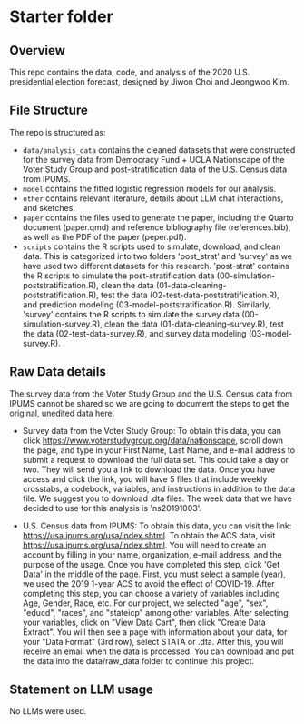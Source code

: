 # Starter folder

## Overview

This repo contains the data, code, and analysis of the 2020 U.S. presidential election forecast, designed by Jiwon Choi and Jeongwoo Kim.  

## File Structure

The repo is structured as:

-   `data/analysis_data` contains the cleaned datasets that were constructed for the survey data from Democracy Fund + UCLA Nationscape of the Voter Study Group and post-stratification data of the U.S. Census data from IPUMS. 
-   `model` contains the fitted logistic regression models for our analysis. 
-   `other` contains relevant literature, details about LLM chat interactions, and sketches.
-   `paper` contains the files used to generate the paper, including the Quarto document (paper.qmd) and reference bibliography file (references.bib), as well as the PDF of the paper (peper.pdf). 
-   `scripts` contains the R scripts used to simulate, download, and clean data. This is categorized into two folders 'post_strat' and 'survey' as we have used two different datasets for this research. 'post-strat' contains the R scripts to simulate the post-stratification data (00-simulation-poststratification.R), clean the data (01-data-cleaning-poststratification.R), test the data (02-test-data-poststratification.R), and prediction modeling (03-model-poststratification.R). Similarly, 'survey' contains the R scripts to simulate the survey data (00-simulation-survey.R), clean the data (01-data-cleaning-survey.R), test the data (02-test-data-survey.R), and survey data modeling (03-model-survey.R). 

## Raw Data details

The survey data from the Voter Study Group and the U.S. Census data from IPUMS cannot be shared so we are going to document the steps to get the original, unedited data here. 

- Survey data from the Voter Study Group: To obtain this data, you can click https://www.voterstudygroup.org/data/nationscape, scroll down the page, and type in your First Name, Last Name, and e-mail address to submit a request to download the full data set. This could take a day or two. They will send you a link to download the data. Once you have access and click the link, you will have 5 files that include weekly crosstabs, a codebook, variables, and instructions in addition to the data file. We suggest you to download .dta files. The week data that we have decided to use for this analysis is 'ns20191003'. 

- U.S. Census data from IPUMS: To obtain this data, you can visit the link: https://usa.ipums.org/usa/index.shtml. To obtain the ACS data, visit https://usa.ipums.org/usa/index.shtml. You will need to create an account by filling in your name, organization, e-mail address, and the purpose of the usage. Once you have completed this step, click 'Get Data' in the middle of the page. First, you must select a sample (year), we used the 2019 1-year ACS to avoid the effect of COVID-19. After completing this step, you can choose a variety of variables including Age, Gender, Race, etc. For our project, we selected "age", "sex", "educd", "races", and "stateicp" among other variables. After selecting your variables, click on "View Data Cart", then click "Create Data Extract". You will then see a page with information about your data, for your "Data Format" (3rd row), select STATA or .dta. After this, you will receive an email when the data is processed. You can download and put the data into the data/raw_data folder to continue this project.

## Statement on LLM usage

No LLMs were used. 
